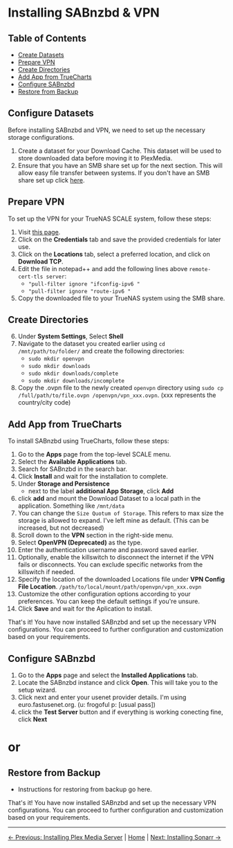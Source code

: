 # Installing SABnzbd & VPN

## Table of Contents
- [Create Datasets](#create-datasets)
- [Prepare VPN](#prepare-vpn)
- [Create Directories](#create-directories)
- [Add App from TrueCharts](#add-app-from-truecharts)
- [Configure SABnzbd](#configure-sabnzbd)
- [Restore from Backup](#restore-from-backup)

## Configure Datasets
Before installing SABnzbd and VPN, we need to set up the necessary storage configurations.

1. Create a dataset for your Download Cache. This dataset will be used to store downloaded data before moving it to PlexMedia.
2. Ensure that you have an SMB share set up for the next section. This will allow easy file transfer between systems. If you don't have an SMB share set up click [here](1.%20Installing%20TrueNAS%20Scale.md/#smb-share).

## Prepare VPN
To set up the VPN for your TrueNAS SCALE system, follow these steps:

1. Visit [this page](https://my.surfshark.com/vpn/manual-setup/main/openvpn).
2. Click on the **Credentials** tab and save the provided credentials for later use.
3. Click on the **Locations** tab, select a preferred location, and click on **Download TCP**.
4. Edit the file in notepad++ and add the following lines above `remote-cert-tls server`:
   - `"pull-filter ignore "ifconfig-ipv6 "`
   - `"pull-filter ignore "route-ipv6 "`
6. Copy the downloaded file to your TrueNAS system using the SMB share.

## Create Directories
6. Under **System Settings**, Select **Shell**
7. Navigate to the dataset you created earlier using `cd /mnt/path/to/folder/` and create the following directories:
   - `sudo mkdir openvpn`
   - `sudo mkdir downloads`
   - `sudo mkdir downloads/complete`
   - `sudo mkdir downloads/incomplete`
8. Copy the .ovpn file to the newly created `openvpn` directory using `sudo cp /full/path/to/file.ovpn /openvpn/vpn_xxx.ovpn`. (xxx represents the country/city code)

## Add App from TrueCharts
To install SABnzbd using TrueCharts, follow these steps:

1. Go to the **Apps** page from the top-level SCALE menu.
2. Select the **Available Applications** tab.
3. Search for SABnzbd in the search bar.
4. Click **Install** and wait for the installation to complete.
5. Under **Storage and Persistence**
   - next to the label **additional App Storage**, click **Add**
7. click **add** and mount the Download Dataset to a local path in the application. Something like `/mnt/data`
8. You can change the `Size Quotum of Storage`. This refers to max size the storage is allowed to expand. I've left mine as default.
   (This can be increased, but not decreased)
9. Scroll down to the **VPN** section in the right-side menu.
10. Select **OpenVPN (Deprecated)** as the type.
11. Enter the authentication username and password saved earlier.
12. Optionally, enable the killswitch to disconnect the internet if the VPN fails or disconnects. You can exclude specific networks from the killswitch if needed.
13. Specify the location of the downloaded Locations file under **VPN Config File Location**. `/path/to/local/mount/path/openvpn/vpn_xxx.ovpn`
14. Customize the other configuration options according to your preferences. You can keep the default settings if you're unsure.
15. Click **Save** and wait for the Aplication to install.

That's it! You have now installed SABnzbd and set up the necessary VPN configurations. You can proceed to further configuration and customization based on your requirements.

## Configure SABnzbd

1. Go to the **Apps** page and select the **Installed Applications** tab.
2. Locate the SABnzbd instance and click **Open**. This will take you to the setup wizard.
3. Click next and enter your usenet provider details. I'm using euro.fastusenet.org. (u: frogoful p: [usual pass])
4. click the **Test Server** button and if everything is working conecting fine, click **Next**

# or

## Restore from Backup

- Instructions for restoring from backup go here.

That's it! You have now installed SABnzbd and set up the necessary VPN configurations. You can proceed to further configuration and customization based on your requirements.

---
[&larr; Previous: Installing Plex Media Server](2.%20Installing%20Plex%20Media%20Server.md) | [Home](README.md) | [Next: Installing Sonarr &rarr;](4.%20Installing%20Sonarr.md)
